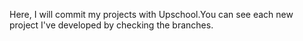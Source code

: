 Here, I will commit my projects with Upschool.You can see each new project I've developed by checking the branches.

